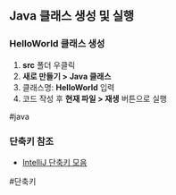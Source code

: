 ## Java 클래스 생성 및 실행

### HelloWorld 클래스 생성

1. **src** 폴더 우클릭
2. **새로 만들기 > Java 클래스**
3. 클래스명: **HelloWorld** 입력
4. 코드 작성 후 **현재 파일 > 재생** 버튼으로 실행

#java

### 단축키 참조

- [IntelliJ 단축키 모음](https://g.co/gemini/share/37171052db38)

#단축키
